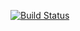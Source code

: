 [![Build Status](https://travis-ci.org/Draonsnom/mp13_lab_plex.svg?branch=main)](https://travis-ci.org/Draonsnom/mp13_lab_plex)